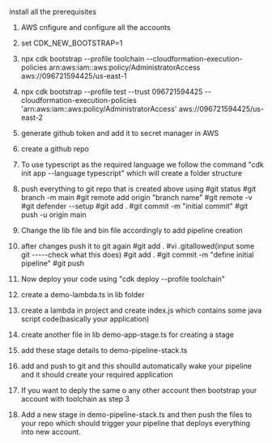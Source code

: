 install all the prerequisites

1. AWS cnfigure and configure all the accounts
2. set CDK_NEW_BOOTSTRAP=1
3. npx cdk bootstrap --profile toolchain --cloudformation-execution-policies arn:aws:iam::aws:policy/AdministratorAccess aws://096721594425/us-east-1
4. npx cdk bootstrap --profile test --trust 096721594425 --cloudformation-execution-policies 'arn:aws:iam::aws:policy/AdministratorAccess' aws://096721594425/us-east-2
5. generate github token and add it to secret manager in AWS
6. create a github repo
7. To use typescript as the required language we follow the command "cdk init app --language typescript" which will create a folder structure
8. push everything to git repo that is created above using
	#git status
	#git branch -m main
	#git remote add origin "branch name"
	#git remote -v
	#git defender --setup
	#git add .
	#git commit -m "initial commit"
	#git push -u origin main
9. Change the lib file and bin file accordingly to add pipeline creation
10. after changes push it to git again
	#git add .
	#vi .gitallowed(input some git -----check what this does)
	#git add .
	#git commit -m "define initial pipeline"
	#git push
	
11. Now deploy your code using "cdk deploy --profile toolchain"
12. create a demo-lambda.ts in lib folder
13. create a lambda in project and create index.js which contains some java script code(basically your application)
14. create another file in lib demo-app-stage.ts for creating a stage
15. add these stage details to demo-pipeline-stack.ts
16. add and push to git and this shoulld automatically wake your pipeline and it should create your required application
17. If you want to deply the same o any other account then bootstrap your account with toolchain as step 3
18. Add a new stage in demo-pipeline-stack.ts and then push the files to your repo which should trigger your pipeline that deploys everything into new account.
